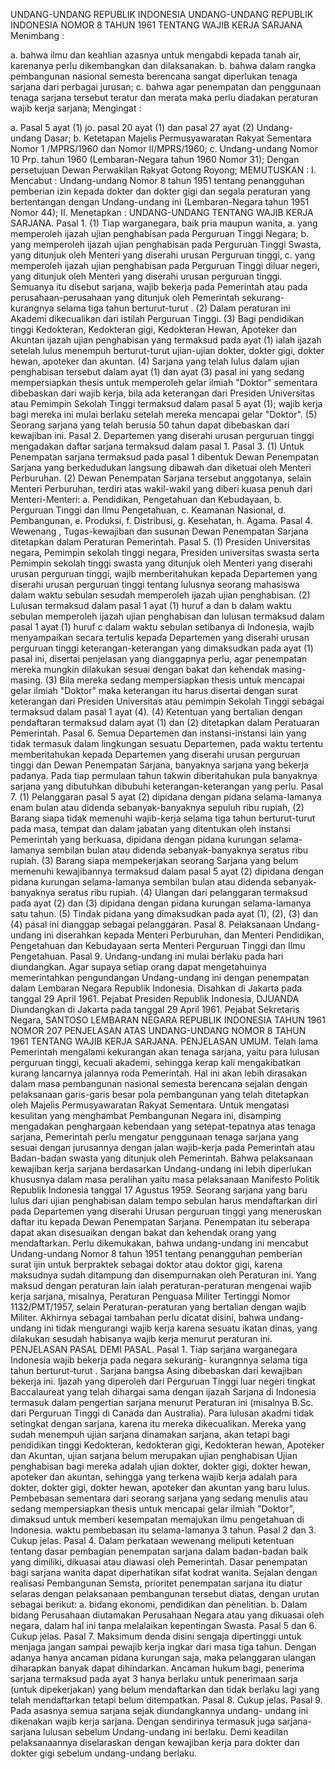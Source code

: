  UNDANG-UNDANG REPUBLIK INDONESIA UNDANG-UNDANG REPUBLIK INDONESIA NOMOR 8 TAHUN 1961 TENTANG WAJIB KERJA SARJANA
Menimbang :

a. bahwa ilmu dan keahlian azasnya untuk mengabdi kepada tanah air, karenanya perlu dikembangkan dan dilaksanakan.
b. bahwa dalam rangka pembangunan nasional semesta berencana sangat diperlukan tenaga sarjana dari perbagai jurusan;
c. bahwa agar penempatan dan penggunaan tenaga sarjana tersebut teratur dan merata maka perlu diadakan peraturan wajib kerja sarjana;
Mengingat :

a. Pasal 5 ayat (1) jo. pasal 20 ayat (1) dan pasal 27 ayat (2) Undang- undang Dasar;
b. Ketetapan Majelis Permusyawaratan Rakyat Sementara Nomor 1 /MPRS/1960 dan Nomor II/MPRS/1960;
c. Undang-undang Nomor 10 Prp. tahun 1960 (Lembaran-Negara tahun 1960 Nomor 31); Dengan persetujuan Dewan Perwakilan Rakyat Gotong Royong;
MEMUTUSKAN :
 I. Mencabut : Undang-undang Nomor 8 tahun 1951 tentang penangguhan pemberian izin kepada dokter dan dokter gigi dan segala peraturan yang bertentangan dengan Undang-undang ini (Lembaran-Negara tahun 1951 Nomor 44); II. Menetapkan : UNDANG-UNDANG TENTANG WAJIB KERJA SARJANA. Pasal 1.
(1) Tiap warganegara, baik pria maupun wanita, a. yang memperoleh ijazah ujian penghabisan pada Perguruan Tinggi Negara;
b. yang memperoleh ijazah ujian penghabisan pada Perguruan Tinggi Swasta, yang ditunjuk oleh Menteri yang diserahi urusan Perguruan tinggi, c. yang memperoleh ijazah ujian penghabisan pada Perguruan Tinggi diluar negeri, yang ditunjuk oleh Menteri yang diserahi urusan perguruan tinggi. Semuanya itu disebut sarjana, wajib bekerja pada Pemerintah atau pada perusahaan-perusahaan yang ditunjuk oleh Pemerintah sekurang-kurangnya selama tiga tahun berturut-turut .
(2) Dalam peraturan ini Akademi dikecualikan dari istilah Perguruan Tinggi.
(3) Bagi pendidikan tinggi Kedokteran, Kedokteran gigi, Kedokteran Hewan, Apoteker dan Akuntan ijazah ujian penghabisan yang termaksud pada ayat (1) ialah ijazah setelah lulus menempuh berturut-turut ujian-ujian dokter, dokter gigi, dokter hewan, apoteker dan akuntan.
(4) Sarjana yang telah lulus dalam ujian penghabisan tersebut dalam ayat (1) dan ayat (3) pasal ini yang sedang mempersiapkan thesis untuk memperoleh gelar ilmiah "Doktor" sementara dibebaskan dari wajib kerja, bila ada keterangan dari Presiden Universitas atau Pemimpin Sekolah Tinggi termaksud dalam pasal 5 ayat (1); wajib kerja bagi mereka ini mulai berlaku setelah mereka mencapai gelar "Doktor".
(5) Seorang sarjana yang telah berusia 50 tahun dapat dibebaskan dari kewajiban ini. Pasal 2. Departemen yang diserahi urusan perguruan tinggi mengadakan daftar sarjana termaksud dalam pasal 1. Pasal 3.
(1) Untuk Penempatan sarjana termaksud pada pasal 1 dibentuk Dewan Penempatan Sarjana yang berkedudukan langsung dibawah dan diketuai oleh Menteri Perburuhan.
(2) Dewan Penempatan Sarjana tersebut anggotanya, selain Menteri Perburuhan, terdiri atas wakil-wakil yang diberi kuasa penuh dari Menteri-Menteri:
a. Pendidikan, Pengetahuan dan Kebudayaan, b. Perguruan Tinggi dan Ilmu Pengetahuan, c. Keamanan Nasional, d. Pembangunan, e. Produksi, f. Distribusi, g. Kesehatan, h. Agama. Pasal 4. Wewenang , Tugas-kewajiban dan susunan Dewan Penempatan Sarjana ditetapkan dalam Peraturan Pemerintah. Pasal 5.
(1) Presiden Universitas negara, Pemimpin sekolah tinggi negara, Presiden universitas swasta serta Pemimpin sekolah tinggi swasta yang ditunjuk oleh Menteri yang diserahi urusan perguruan tinggi, wajib memberitahukan kepada Departemen yang diserahi urusan perguruan tinggi tentang lulusnya seorang mahasiswa dalam waktu sebulan sesudah memperoleh ijazah ujian penghabisan.
(2) Lulusan termaksud dalam pasal 1 ayat (1) huruf a dan b dalam waktu sebulan memperoleh ijazah ujian penghabisan dan lulusan termaksud dalam pasal 1 ayat (1) huruf c dalam waktu sebulan setibanya di Indonesia, wajib menyampaikan secara tertulis kepada Departemen yang diserahi urusan perguruan tinggi keterangan-keterangan yang dimaksudkan pada ayat (1) pasal ini, disertai penjelasan yang dianggapnya perlu, agar penempatan mereka mungkin dilakukan sesuai dengan bakat dan kehendak masing-masing.
(3) Bila mereka sedang mempersiapkan thesis untuk mencapai gelar ilmiah "Doktor" maka keterangan itu harus disertai dengan surat keterangan dari Presiden Universitas atau pemimpin Sekolah Tinggi sebagai termaksud dalam pasal 1 ayat (4).
(4) Ketentuan yang bertalian dengan pendaftaran termaksud dalam ayat (1) dan (2) ditetapkan dalam Peratuaran Pemerintah. Pasal 6. Semua Departemen dan instansi-instansi lain yang tidak termasuk dalam lingkungan sesuatu Departemen, pada waktu tertentu memberitahukan kepada Departemen yang diserahi urusan perguruan tinggi dan Dewan Penempatan Sarjana, banyaknya sarjana yang bekerja padanya. Pada tiap permulaan tahun takwin diberitahukan pula banyaknya sarjana yang dibutuhkan dibubuhi keterangan-keterangan yang perlu. Pasal 7.
(1) Pelanggaran pasal 5 ayat (2) dipidana dengan pidana selama-lamanya enam bulan atau didenda sebanyak-banyaknya sepuluh ribu rupiah, (2) Barang siapa tidak memenuhi wajib-kerja selama tiga tahun berturut-turut pada masa, tempat dan dalam jabatan yang ditentukan oleh instansi Pemerintah yang berkuasa, dipidana dengan pidana kurungan selama-lamanya sembilan bulan atau didenda sebanyak-banyaknya seratus ribu rupiah.
(3) Barang siapa mempekerjakan seorang Sarjana yang belum memenuhi kewajibannya termaksud dalam pasal 5 ayat (2) dipidana dengan pidana kurungan selama-lamanya sembilan bulan atau didenda sebanyak-banyaknya seratus ribu rupiah.
(4) Ulangan dari pelanggaran termaksud pada ayat (2) dan (3) dipidana dengan pidana kurungan selama-lamanya satu tahun.
(5) Tindak pidana yang dimaksudkan pada ayat (1), (2), (3) dan (4) pasal ini dianggap sebagai pelanggaran. Pasal 8. Pelaksanaan Undang-undang ini diserahkan kepada Menteri Perburuhan, dan Menteri Pendidikan, Pengetahuan dan Kebudayaan serta Menteri Perguruan Tinggi dan Ilmu Pengetahuan. Pasal 9. Undang-undang ini mulai berlaku pada hari diundangkan. Agar supaya setiap orang dapat mengetahuinya memerintahkan pengundangan Undang-undang ini dengan penempatan dalam Lembaran Negara Republik Indonesia. Disahkan di Jakarta pada tanggal 29 April 1961. Pejabat Presiden Republik Indonesia, DJUANDA Diundangkan di Jakarta pada tanggal 29 April 1961. Pejabat Sekretaris Negara, SANTOSO LEMBARAN NEGARA REPUBLIK INDONESIA TAHUN 1961 NOMOR 207 PENJELASAN ATAS UNDANG-UNDANG NOMOR 8 TAHUN 1961 TENTANG WAJIB KERJA SARJANA. PENJELASAN UMUM. Telah lama Pemerintah mengalami kekurangan akan tenaga sarjana, yaitu para lulusan perguruan tinggi, kecuali akademi, sehingga kerap kali mengakibatkan kurang lancarnya jalannya roda Pemerintah. Hal ini akan lebih dirasakan dalam masa pembangunan nasional semesta berencana sejalan dengan pelaksanaan garis-garis besar pola pembangunan yang telah ditetapkan oleh Majelis Permusyawaratan Rakyat Sementara. Untuk mengatasi kesulitan yang menghambat Pembangunan Negara ini, disamping mengadakan penghargaan kebendaan yang setepat-tepatnya atas tenaga sarjana, Pemerintah perlu mengatur penggunaan tenaga sarjana yang sesuai dengan jurusannya dengan jalan wajib-kerja pada Pemerintah atau Badan-badan swasta yang ditunjuk oleh Pemerintah. Bahwa pelaksanaan kewajiban kerja sarjana berdasarkan Undang-undang ini lebih diperlukan khususnya dalam masa peralihan yaitu masa pelaksanaan Manifesto Politik Republik Indonesia tanggal 17 Agustus 1959. Seorang sarjana yang baru lulus dari ujian penghabisan dalam tempo sebulan harus mendaftarkan diri pada Departemen yang diserahi Urusan perguruan tinggi yang meneruskan daftar itu kepada Dewan Penempatan Sarjana. Penempatan itu seberapa dapat akan disesuaikan dengan bakat dan kehendak orang yang mendaftarkan. Perlu dikemukakan, bahwa undang-undang ini mencabut Undang-undang Nomor 8 tahun 1951 tentang penangguhan pemberian surat ijin untuk berpraktek sebagai doktor atau doktor gigi, karena maksudnya sudah ditampung dan disempurnakan oleh Peraturan ini. Yang maksud dengan peraturan lain ialah peraturan-peraturan mengenai wajib kerja sarjana, misalnya, Peraturan Penguasa Militer Tertinggi Nomor 1132/PMT/1957, selain Peraturan-peraturan yang bertalian dengan wajib Militer. Akhirnya sebagai tambahan perlu dicatat disini, bahwa undang-undang ini tidak mengurangi wajib kerja karena sesuatu ikatan dinas, yang dilakukan sesudah habisanya wajib kerja menurut peraturan ini. PENJELASAN PASAL DEMI PASAL. Pasal 1. Tiap sarjana warganegara Indonesia wajib bekerja pada negara sekurang- kurangnnya selama tiga tahun berturut-turut . Sarjana bangsa Asing dibebaskan dari kewajiban bekerja ini. Ijazah yang diperoleh dari Perguruan Tinggi luar negeri tingkat Baccalaureat yang telah dihargai sama dengan ijazah Sarjana di Indonesia termasuk dalam pengertian sarjana menurut Peraturan ini (misalnya B.Sc. dari Perguruan Tinggi di Canada dan Australia). Para lulusan akadmi tidak setingkat dengan sarjana, karena itu mereka dikecualikan. Mereka yang sudah menempuh ujian sarjana dinamakan sarjana, akan tetapi bagi pendidikan tinggi Kedokteran, kedokteran gigi, Kedokteran hewan, Apoteker dan Akuntan, ujian sarjana belum merupakan ujian penghabisan Ujian penghabisan bagi mereka adalah ujian dokter, dokter gigi, dokter hewan, apoteker dan akuntan, sehingga yang terkena wajib kerja adalah para dokter, dokter gigi, dokter hewan, apoteker dan akuntan yang baru lulus. Pembebasan sementara dari seorang sarjana yang sedang menulis atau sedang mempersiapkan thesis untuk mencapai gelar ilmiah "Doktor", dimaksud untuk memberi kesempatan memajukan ilmu pengetahuan di Indonesia. waktu pembebasan itu selama-lamanya 3 tahun. Pasal 2 dan 3. Cukup jelas. Pasal 4. Dalam perkataan wewenang meliputi ketentuan tentang dasar pembagian penempatan sarjana dalam badan-badan baik yang dimiliki, dikuasai atau diawasi oleh Pemerintah. Dasar penempatan bagi sarjana wanita dapat diperhatikan sifat kodrat wanita. Sejalan dengan realisasi Pembangunan Semsta, prioritet penempatan sarjana itu diatur selaras dengan pelaksanaan pembangunan tersebut diatas, dengan urutan sebagai berikut:
a. bidang ekonomi, pendidikan dan penelitian.
b. Dalam bidang Perusahaan diutamakan Perusahaan Negara atau yang dikuasai oleh negara, dalam hal ini tanpa melalaikan kepentingan Swasta. Pasal 5 dan 6. Cukup jelas. Pasal 7. Maksimum denda disini sengaja dipertinggi untuk menjaga jangan sampai pewajib kerja ingkar dari masa tiga tahun. Dengan adanya hanya ancaman pidana kurungan saja, maka pelanggaran ulangan diharapkan banyak dapat dihindarkan. Ancaman hukum bagi, penerima sarjana termaksud pada ayat 3 hanya berlaku untuk penerimaan sarja (untuk dipekerjakan) yang belum mendaftarkan dan tidak berlaku lagi yang telah mendaftarkan tetapi belum ditempatkan. Pasal 8. Cukup jelas. Pasal 9. Pada asasnya semua sarjana sejak diundangkannya undang- undang ini dikenakan wajib kerja sarjana. Dengan sendirinya termasuk juga sarjana-sarjana lulusan sebelum Undang-undang ini berlaku. Demi keadilan pelaksanaannya diselaraskan dengan kewajiban kerja para dokter dan dokter gigi sebelum undang-undang berlaku.
